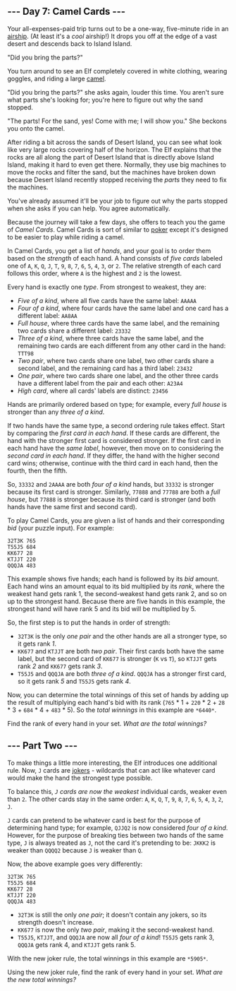 --- Day 7: Camel Cards ---
--------------------------

Your all-expenses-paid trip turns out to be a one-way, five-minute ride in an
[airship](https://en.wikipedia.org/wiki/Airship). (At least it's a *cool*
airship!) It drops you off at the edge of a vast desert and descends back to
Island Island.


"Did you bring the parts?"


You turn around to see an Elf completely covered in white clothing, wearing
goggles, and riding a large [camel](https://en.wikipedia.org/wiki/Dromedary).


"Did you bring the parts?" she asks again, louder this time. You aren't sure
what parts she's looking for; you're here to figure out why the sand stopped.


"The parts! For the sand, yes! Come with me; I will show you." She beckons you
onto the camel.


After riding a bit across the sands of Desert Island, you can see what look like
very large rocks covering half of the horizon. The Elf explains that the rocks
are all along the part of Desert Island that is directly above Island Island,
making it hard to even get there. Normally, they use big machines to move the
rocks and filter the sand, but the machines have broken down because Desert
Island recently stopped receiving the *parts* they need to fix the machines.


You've already assumed it'll be your job to figure out why the parts stopped
when she asks if you can help. You agree automatically.


Because the journey will take a few days, she offers to teach you the game of
*Camel Cards*. Camel Cards is sort of similar to
[poker](https://en.wikipedia.org/wiki/List_of_poker_hands) except it's designed
to be easier to play while riding a camel.


In Camel Cards, you get a list of *hands*, and your goal is to order them based
on the *strength* of each hand. A hand consists of *five cards* labeled one of
`A`, `K`, `Q`, `J`, `T`, `9`, `8`, `7`, `6`, `5`, `4`, `3`, or `2`. The relative
strength of each card follows this order, where `A` is the highest and `2` is
the lowest.


Every hand is exactly one *type*. From strongest to weakest, they are:


+ *Five of a kind*, where all five cards have the same label: `AAAAA`
+ *Four of a kind*, where four cards have the same label and one card has a different label: `AA8AA`
+ *Full house*, where three cards have the same label, and the remaining two cards share a different label: `23332`
+ *Three of a kind*, where three cards have the same label, and the remaining two cards are each different from any other card in the hand: `TTT98`
+ *Two pair*, where two cards share one label, two other cards share a second label, and the remaining card has a third label: `23432`
+ *One pair*, where two cards share one label, and the other three cards have a different label from the pair and each other: `A23A4`
+ *High card*, where all cards' labels are distinct: `23456`


Hands are primarily ordered based on type; for example, every *full house* is
stronger than any *three of a kind*.


If two hands have the same type, a second ordering rule takes effect. Start by
comparing the *first card in each hand*. If these cards are different, the hand
with the stronger first card is considered stronger. If the first card in each
hand have the *same label*, however, then move on to considering the *second
card in each hand*. If they differ, the hand with the higher second card wins;
otherwise, continue with the third card in each hand, then the fourth, then the
fifth.


So, `33332` and `2AAAA` are both *four of a kind* hands, but `33332` is stronger
because its first card is stronger. Similarly, `77888` and `77788` are both a
*full house*, but `77888` is stronger because its third card is stronger (and
both hands have the same first and second card).


To play Camel Cards, you are given a list of hands and their corresponding *bid*
(your puzzle input). For example:



```
32T3K 765
T55J5 684
KK677 28
KTJJT 220
QQQJA 483

```

This example shows five hands; each hand is followed by its *bid* amount. Each
hand wins an amount equal to its bid multiplied by its *rank*, where the weakest
hand gets rank 1, the second-weakest hand gets rank 2, and so on up to the
strongest hand. Because there are five hands in this example, the strongest hand
will have rank 5 and its bid will be multiplied by 5.


So, the first step is to put the hands in order of strength:


+ `32T3K` is the only *one pair* and the other hands are all a stronger type, so it gets rank *1*.
+ `KK677` and `KTJJT` are both *two pair*. Their first cards both have the same label, but the second card of `KK677` is stronger (`K` vs `T`), so `KTJJT` gets rank *2* and `KK677` gets rank *3*.
+ `T55J5` and `QQQJA` are both *three of a kind*. `QQQJA` has a stronger first card, so it gets rank *5* and `T55J5` gets rank *4*.


Now, you can determine the total winnings of this set of hands by adding up the
result of multiplying each hand's bid with its rank (`765` \* 1 + `220` \* 2 +
`28` \* 3 + `684` \* 4 + `483` \* 5). So the *total winnings* in this example
are `*6440*`.


Find the rank of every hand in your set. *What are the total winnings?*


--- Part Two ---
----------------

To make things a little more interesting, the Elf introduces one additional
rule. Now, `J` cards are
[jokers](https://en.wikipedia.org/wiki/Joker_(playing_card)) - wildcards that
can act like whatever card would make the hand the strongest type possible.


To balance this, *`J` cards are now the weakest* individual cards, weaker even
than `2`. The other cards stay in the same order: `A`, `K`, `Q`, `T`, `9`, `8`,
`7`, `6`, `5`, `4`, `3`, `2`, `J`.


`J` cards can pretend to be whatever card is best for the purpose of determining
hand type; for example, `QJJQ2` is now considered *four of a kind*. However, for
the purpose of breaking ties between two hands of the same type, `J` is always
treated as `J`, not the card it's pretending to be: `JKKK2` is weaker than
`QQQQ2` because `J` is weaker than `Q`.


Now, the above example goes very differently:



```
32T3K 765
T55J5 684
KK677 28
KTJJT 220
QQQJA 483

```

+ `32T3K` is still the only *one pair*; it doesn't contain any jokers, so its strength doesn't increase.
+ `KK677` is now the only *two pair*, making it the second-weakest hand.
+ `T55J5`, `KTJJT`, and `QQQJA` are now all *four of a kind*! `T55J5` gets rank 3, `QQQJA` gets rank 4, and `KTJJT` gets rank 5.


With the new joker rule, the total winnings in this example are `*5905*`.


Using the new joker rule, find the rank of every hand in your set. *What are the
new total winnings?*


